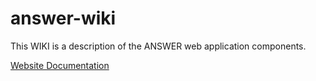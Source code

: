 # answer-wiki
This WIKI is a description of the ANSWER web application components.

[Website Documentation](https://answer-wiki.readthedocs.io/en/latest/)
